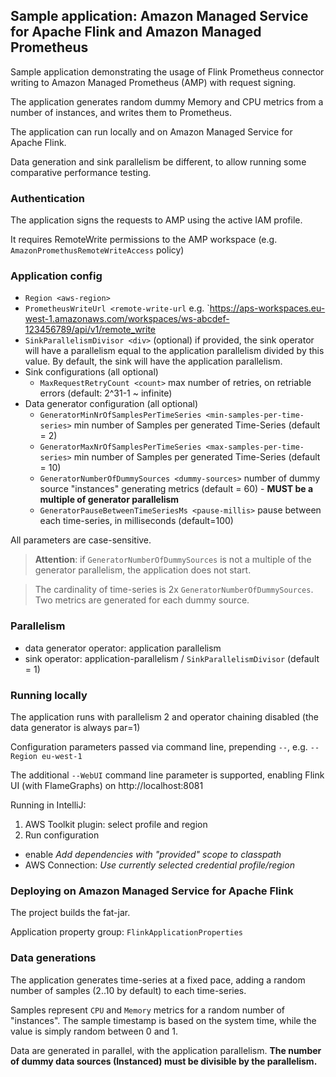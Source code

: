## Sample application: Amazon Managed Service for Apache Flink and Amazon Managed Prometheus

Sample application demonstrating the usage of Flink Prometheus connector writing to Amazon Managed Prometheus (AMP) with request signing. 

The application generates random dummy Memory and CPU metrics from a number of instances, and writes them to Prometheus.

The application can run locally and on Amazon Managed Service for Apache Flink.

Data generation and sink parallelism be different, to allow running some comparative performance testing.

### Authentication

The application signs the requests to AMP using the active IAM profile.

It requires RemoteWrite permissions to the AMP workspace (e.g. `AmazonPromethusRemoteWriteAccess` policy)

### Application config

* `Region <aws-region>`
* `PrometheusWriteUrl <remote-write-url` e.g. `https://aps-workspaces.eu-west-1.amazonaws.com/workspaces/ws-abcdef-123456789/api/v1/remote_write
* `SinkParallelismDivisor <div>` (optional) if provided, the sink operator will have a parallelism equal to the application parallelism divided by this value. By default, the sink will have the application parallelism.
* Sink configurations (all optional)
    * `MaxRequestRetryCount <count>` max number of retries, on retriable errors (default: 2^31-1 ~ infinite)
* Data generator configuration (all optional)
    * `GeneratorMinNrOfSamplesPerTimeSeries <min-samples-per-time-series>` min number of Samples per generated Time-Series (default = 2)
    * `GeneratorMaxNrOfSamplesPerTimeSeries <max-samples-per-time-series>` min number of Samples per generated Time-Series (default = 10)
    * `GeneratorNumberOfDummySources <dummy-sources>` number of dummy source "instances" generating metrics (default = 60) - **MUST be a multiple of generator parallelism**
    * `GeneratorPauseBetweenTimeSeriesMs <pause-millis>` pause between each time-series, in milliseconds (default=100)

All parameters are case-sensitive.

> **Attention**: if `GeneratorNumberOfDummySources` is not a multiple of the generator parallelism, the application does not start.

> The cardinality of time-series is 2x `GeneratorNumberOfDummySources`. Two metrics are generated for each dummy source.

### Parallelism

* data generator operator: application parallelism
* sink operator: application-parallelism / `SinkParallelismDivisor` (default = 1)

### Running locally

The application runs with parallelism 2 and operator chaining disabled (the data generator is always par=1)

Configuration parameters passed via command line, prepending `--`, e.g. `--Region eu-west-1`

The additional `--WebUI` command line parameter is supported, enabling Flink UI (with FlameGraphs) on http://localhost:8081

Running in IntelliJ:

1. AWS Toolkit plugin: select profile and region
2. Run configuration
  * enable _Add dependencies with "provided" scope to classpath_
  * AWS Connection: _Use currently selected credential profile/region_

### Deploying on Amazon Managed Service for Apache Flink

The project builds the fat-jar.

Application property group: `FlinkApplicationProperties`

### Data generations

The application generates time-series at a fixed pace, adding a random number of samples (2..10 by default) to each time-series.

Samples represent `CPU` and `Memory` metrics for a random number of "instances".
The sample timestamp is based on the system time, while the value is simply random between 0 and 1.

Data are generated in parallel, with the application parallelism.
**The number of dummy data sources (Instanced) must be divisible by the parallelism.**
